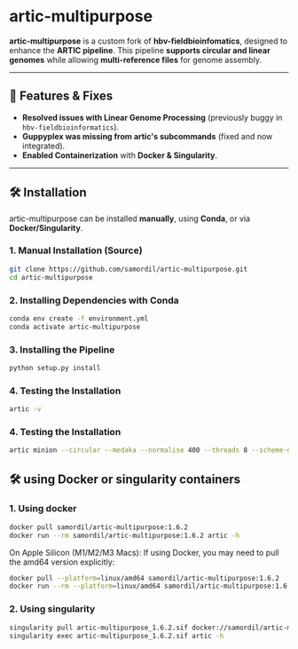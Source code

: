 # artic-multipurpose

**artic-multipurpose** is a custom fork of **hbv-fieldbioinfomatics**, designed to enhance the **ARTIC pipeline**.
This pipeline **supports circular and linear genomes** while allowing **multi-reference files** for genome assembly.

---

## 🔧 **Features & Fixes**
- **Resolved issues with Linear Genome Processing** (previously buggy in `hbv-fieldbioinformatics`).
- **Guppyplex was missing from artic's subcommands** (fixed and now integrated).
- **Enabled Containerization** with **Docker & Singularity**.

---

## 🛠 **Installation**
artic-multipurpose can be installed **manually**, using **Conda**, or via **Docker/Singularity**.

### 1. **Manual Installation (Source)**
```sh
git clone https://github.com/samordil/artic-multipurpose.git
cd artic-multipurpose
```

### 2. **Installing Dependencies with Conda**
```sh
conda env create -f environment.yml
conda activate artic-multipurpose
```

### 3. **Installing the Pipeline**
```sh
python setup.py install
```

### 4. **Testing the Installation**
```sh
artic -v
```

### 4. **Testing the Installation**
```sh
artic minion --circular --medaka --normalise 400 --threads 8 --scheme-directory ~/hbv-fieldbioinfomatics/primerschemes --read-file {}  --medaka-model r1041_e82_400bps_hac_v4.3.0 hbv-600/V2.1.0L output/barcode13
```

## 🛠 **using Docker or singularity containers**
### 1. **Using docker**
```sh
docker pull samordil/artic-multipurpose:1.6.2
docker run --rm samordil/artic-multipurpose:1.6.2 artic -h
```

On Apple Silicon (M1/M2/M3 Macs): If using Docker, you may need to pull the amd64 version explicitly:

```sh
docker pull --platform=linux/amd64 samordil/artic-multipurpose:1.6.2
docker run --rm --platform=linux/amd64 samordil/artic-multipurpose:1.6.2 artic -h
```

### 2. **Using singularity**
```sh
singularity pull artic-multipurpose_1.6.2.sif docker://samordil/artic-multipurpose:1.6.2
singularity exec artic-multipurpose_1.6.2.sif artic -h
```